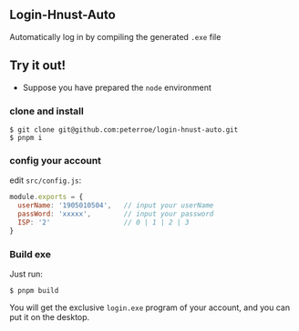 ## Login-Hnust-Auto

Automatically log in by compiling the generated `.exe` file

## Try it out!

* Suppose you have prepared the `node` environment

### clone and install

```shell
$ git clone git@github.com:peterroe/login-hnust-auto.git
$ pnpm i
```

### config your account

edit `src/config.js`:

```js
module.exports = {
  userName: '1905010504',   // input your userName
  passWord: 'xxxxx',        // input your password
  ISP: '2'                  // 0 | 1 | 2 | 3
}
```

### Build exe

Just run:

```shell
$ pnpm build
```

You will get the exclusive `login.exe` program of your account, and you can put it on the desktop.
